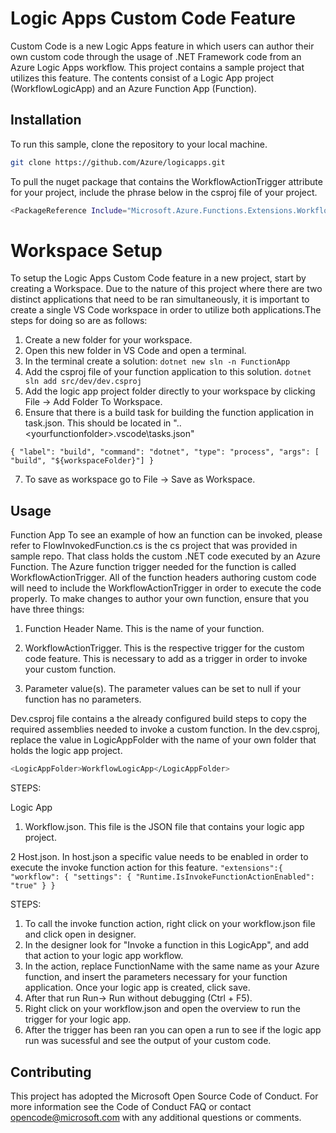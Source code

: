 # Logic Apps Custom Code Feature

Custom Code is a new Logic Apps feature in which users can author their own custom code through the usage of .NET Framework code from an Azure Logic Apps workflow.
This project contains a sample project that utilizes this feature. The contents consist of a Logic App project (WorkflowLogicApp) and an Azure Function App (Function).  
## Installation

To run this sample, clone the repository to your local machine.

```bash
git clone https://github.com/Azure/logicapps.git
```
To pull the nuget package that contains the WorkflowActionTrigger attribute for your project, include the phrase below in the csproj file of your project. 

```bash
<PackageReference Include="Microsoft.Azure.Functions.Extensions.Workflows.WorkflowActionTrigger" Version="1.0.0" />
```

# Workspace Setup
To setup the Logic Apps Custom Code feature in a new project, start by creating a Workspace. Due to the nature of this project where there are two distinct applications that need to be ran simultaneously, it is important to create a single VS Code workspace in order to utilize both applications.The steps for doing so are as follows:

1) Create a new folder for your workspace. 
2) Open this new folder in VS Code and open a terminal.
3) In the terminal create a solution: ``` dotnet new sln -n FunctionApp ```
4) Add the csproj file of your function application to this solution. ``` dotnet sln add src/dev/dev.csproj ```
5) Add the logic app project folder directly to your workspace by clicking File -> Add Folder To Workspace. 
6) Ensure that there is a build task for building the function application in task.json. This should be located in "..\<yourfunctionfolder>\.vscode\tasks.json"

```	{ "label": "build", "command": "dotnet", "type": "process", "args": [ "build", "${workspaceFolder}"] } ```

7) To save as workspace go to File -> Save as Workspace.

## Usage

Function App 
To see an example of how an function can be invoked, please refer to FlowInvokedFunction.cs is the cs project that was provided in sample repo. That class holds the custom .NET code executed by an Azure Function. The Azure function trigger needed for the function is called WorkflowActionTrigger. All of the function headers authoring custom code will need to include the WorkflowActionTrigger in order to execute the code properly.
To make changes to author your own function, ensure that you have three things:
1) Function Header Name. This is the name of your function. 

2) WorkflowActionTrigger. This is the respective trigger for the custom code feature. This is necessary to add as a trigger in order to invoke your custom function.

3) Parameter value(s). The parameter values can be set to null if your function has no parameters.

Dev.csproj file contains a the already configured build steps to copy the required assemblies needed to invoke a custom function. In the dev.csproj, replace the value in LogicAppFolder with the name of your own folder that holds the logic app project. 

```bash
<LogicAppFolder>WorkflowLogicApp</LogicAppFolder>
```

STEPS: 

Logic App 

1) Workflow.json. This file is the JSON file that contains your logic app project. 

2 Host.json. In host.json a specific value needs to be enabled in order to execute the invoke function action for this feature. 
``` "extensions":{ "workflow": { "settings": { "Runtime.IsInvokeFunctionActionEnabled": "true" } } ```



STEPS: 
1) To call the invoke function action, right click on your workflow.json file and click open in designer.
2) In the designer look for "Invoke a function in this LogicApp", and add that action to your logic app workflow. 
3) In the action, replace FunctionName with the same name as your Azure function, and insert the parameters necessary for your function application. Once your logic app is created, click save. 
4) After that run Run-> Run without debugging (Ctrl + F5).
5) Right click on your workflow.json and open the overview to run the trigger for your logic app.
6) After the trigger has been ran you can open a run to see if the logic app run was sucessful and see the output of your custom code.

## Contributing

This project has adopted the Microsoft Open Source Code of Conduct. For more information see the Code of Conduct FAQ or contact opencode@microsoft.com with any additional questions or comments.
